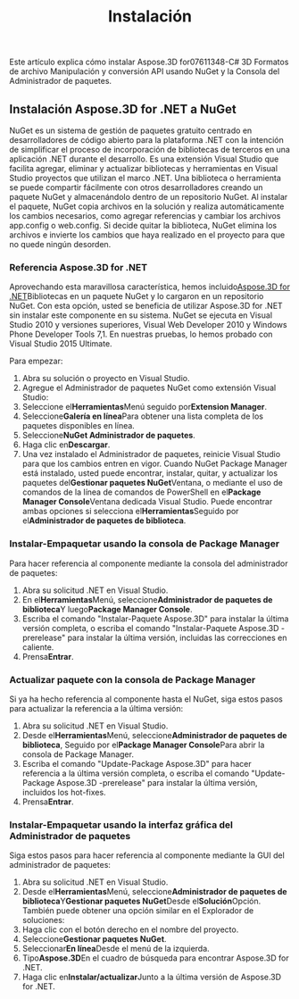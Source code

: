 ﻿---
title: Instalación
type: docs
weight: 40
url: /es/net/installation/
description: Este artículo explica cómo instalar Aspose.3D for07611348-C# 3D Formatos de archivo Manipulación y conversión API usando NuGet y la Consola del Administrador de paquetes.
---
Este artículo explica cómo instalar Aspose.3D for07611348-C# 3D Formatos de archivo Manipulación y conversión API usando NuGet y la Consola del Administrador de paquetes.

## **Instalación Aspose.3D for .NET a NuGet**
NuGet es un sistema de gestión de paquetes gratuito centrado en desarrolladores de código abierto para la plataforma .NET con la intención de simplificar el proceso de incorporación de bibliotecas de terceros en una aplicación .NET durante el desarrollo. Es una extensión Visual Studio que facilita agregar, eliminar y actualizar bibliotecas y herramientas en Visual Studio proyectos que utilizan el marco .NET. Una biblioteca o herramienta se puede compartir fácilmente con otros desarrolladores creando un paquete NuGet y almacenándolo dentro de un repositorio NuGet. Al instalar el paquete, NuGet copia archivos en la solución y realiza automáticamente los cambios necesarios, como agregar referencias y cambiar los archivos app.config o web.config. Si decide quitar la biblioteca, NuGet elimina los archivos e invierte los cambios que haya realizado en el proyecto para que no quede ningún desorden.
### **Referencia Aspose.3D for .NET**
Aprovechando esta maravillosa característica, hemos incluido[Aspose.3D for .NET](https://www.nuget.org/packages/Aspose.3D)Bibliotecas en un paquete NuGet y lo cargaron en un repositorio NuGet. Con esta opción, usted se beneficia de utilizar Aspose.3D for .NET sin instalar este componente en su sistema. NuGet se ejecuta en Visual Studio 2010 y versiones superiores, Visual Web Developer 2010 y Windows Phone Developer Tools 7,1. En nuestras pruebas, lo hemos probado con Visual Studio 2015 Ultimate.

Para empezar:

1. Abra su solución o proyecto en Visual Studio.
1. Agregue el Administrador de paquetes NuGet como extensión Visual Studio:
1. Seleccione el**Herramientas**Menú seguido por**Extension Manager**.
1. Seleccione**Galería en línea**Para obtener una lista completa de los paquetes disponibles en línea.
1. Seleccione**NuGet Administrador de paquetes**.
1. Haga clic en**Descargar**.
1. Una vez instalado el Administrador de paquetes, reinicie Visual Studio para que los cambios entren en vigor.
Cuando NuGet Package Manager está instalado, usted puede encontrar, instalar, quitar, y actualizar los paquetes del**Gestionar paquetes NuGet**Ventana, o mediante el uso de comandos de la línea de comandos de PowerShell en el**Package Manager Console**Ventana dedicada Visual Studio. Puede encontrar ambas opciones si selecciona el**Herramientas**Seguido por el**Administrador de paquetes de biblioteca**.
### **Instalar-Empaquetar usando la consola de Package Manager**
Para hacer referencia al componente mediante la consola del administrador de paquetes:

1. Abra su solicitud .NET en Visual Studio.
1. En el**Herramientas**Menú, seleccione**Administrador de paquetes de biblioteca**Y luego**Package Manager Console**.
1. Escriba el comando "Instalar-Paquete Aspose.3D" para instalar la última versión completa, o escriba el comando "Instalar-Paquete Aspose.3D -prerelease" para instalar la última versión, incluidas las correcciones en caliente.
1. Prensa**Entrar**.
### **Actualizar paquete con la consola de Package Manager**
Si ya ha hecho referencia al componente hasta el NuGet, siga estos pasos para actualizar la referencia a la última versión:

1. Abra su solicitud .NET en Visual Studio.
1. Desde el**Herramientas**Menú, seleccione**Administrador de paquetes de biblioteca**, Seguido por el**Package Manager Console**Para abrir la consola de Package Manager.
1. Escriba el comando "Update-Package Aspose.3D" para hacer referencia a la última versión completa, o escriba el comando "Update-Package Aspose.3D -prerelease" para instalar la última versión, incluidos los hot-fixes.
1. Prensa**Entrar**.
### **Instalar-Empaquetar usando la interfaz gráfica del Administrador de paquetes**
Siga estos pasos para hacer referencia al componente mediante la GUI del administrador de paquetes:

1. Abra su solicitud .NET en Visual Studio.
1. Desde el**Herramientas**Menú, seleccione**Administrador de paquetes de biblioteca**Y**Gestionar paquetes NuGet**Desde el**Solución**Opción.
También puede obtener una opción similar en el Explorador de soluciones:
1. Haga clic con el botón derecho en el nombre del proyecto.
1. Seleccione**Gestionar paquetes NuGet**.
1. Seleccionar**En línea**Desde el menú de la izquierda.
1. Tipo**Aspose.3D**En el cuadro de búsqueda para encontrar Aspose.3D for .NET.
1. Haga clic en**Instalar/actualizar**Junto a la última versión de Aspose.3D for .NET.
